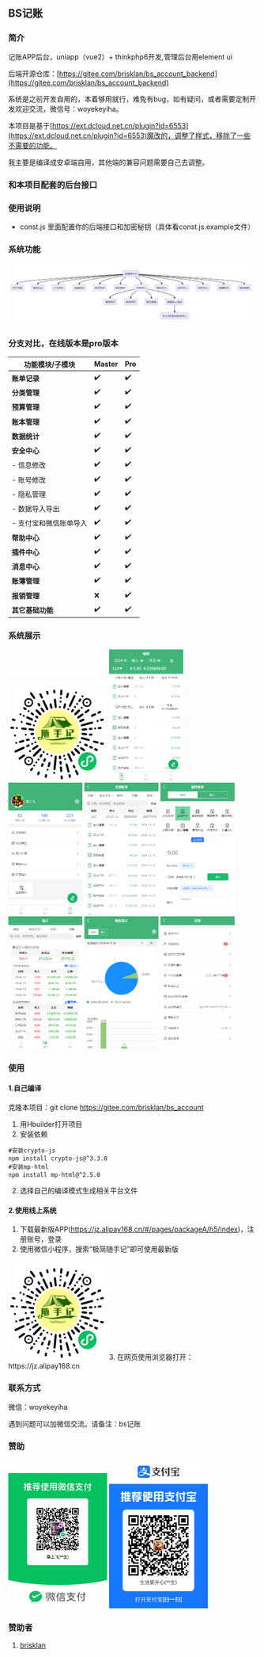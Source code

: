 ## BS记账

### 简介
记账APP后台，uniapp（vue2）+ thinkphp6开发,管理后台用element ui

后端开源仓库：[https://gitee.com/brisklan/bs_account_backend](https://gitee.com/brisklan/bs_account_backend)

系统是之前开发自用的，本着够用就行，难免有bug，如有疑问，或者需要定制开发欢迎交流，微信号：woyekeyiha。

本项目是基于[https://ext.dcloud.net.cn/plugin?id=6553](https://ext.dcloud.net.cn/plugin?id=6553)魔改的，调整了样式，移除了一些不需要的功能。

我主要是编译成安卓端自用，其他端的兼容问题需要自己去调整。

### 和本项目配套的后台接口

### 使用说明
- const.js 里面配置你的后端接口和加密秘钥（具体看const.js.example文件）
### 系统功能
<img alt="系统功能" src="./unpackage/demo-image/app功能.png"   title="系统功能"/>

### 分支对比，在线版本是pro版本
| 功能模块/子模块     | Master | Pro   |
|--------------|--------|-------|
| **账单记录**     | ✔️     | ✔️    |
| **分类管理**     | ✔️     | ✔️    |
| **预算管理**     | ✔️     | ✔️    |
| **账本管理**     | ✔️     | ✔️    |
| **数据统计**     | ✔️     | ✔️    |
| **安全中心**     | ✔️     | ✔️    |
| - 信息修改       | ✔️     | ✔️    |
| - 账号修改       | ✔️     | ✔️    |
| - 隐私管理       | ✔️     | ✔️    |
| - 数据导入导出     | ✔️     | ✔️    |
| - 支付宝和微信账单导入 | ✔️     | ✔️    |
| **帮助中心**     | ✔️     | ✔️    |
| **插件中心**     | ✔️     | ✔️    |
| **消息中心**     | ✔️     | ✔️    |
| **账簿管理**       | ✔️     | ✔️    |
| **报销管理**      | ❌     | ✔️    |
| **其它基础功能**   | ✔️     | ✔️    |

### 系统展示
<img src="./unpackage/demo-image/gh_8d928c988fe5_258.jpg" width="200" title="微信小程序" />

<img alt="首页" src="./unpackage/demo-image/首页.png" width="150" title="首页"/>

<img alt="我的" src="./unpackage/demo-image/我的.png" width="150" title="我的"/>

<img alt="所有记录" src="./unpackage/demo-image/所有账单.png" width="150" title="记录"/>

<img alt="添加记录" src="./unpackage/demo-image/记账.png" width="150" title="添加"/>

<img alt="统计" src="./unpackage/demo-image/统计1.png" width="150" title="统计"/>

<img alt="统计" src="./unpackage/demo-image/统计2.png" width="150" title="统计"/>

<img alt="设置" src="./unpackage/demo-image/设置.png" width="150" title="设置中心"/>


### 使用
#### 1.自己编译

克隆本项目：git clone https://gitee.com/brisklan/bs_account

1. 用Hbuilder打开项目
2. 安装依赖
```shell
#安装crypto-js
npm install crypto-js@^3.3.0
#安装mp-html
npm install mp-html@^2.5.0
```
2. 选择自己的编译模式生成相关平台文件

#### 2.使用线上系统
1. 下载最新版APP(https://jz.alipay168.cn/#/pages/packageA/h5/index)，注册账号，登录
2.  使用微信小程序，搜索“极简随手记”即可使用最新版
 <img src="./unpackage/demo-image/gh_8d928c988fe5_258.jpg" width="200" title="微信小程序" />
3.  在网页使用浏览器打开：https://jz.alipay168.cn


### 联系方式
微信：woyekeyiha

遇到问题可以加微信交流。请备注：bs记账


### 赞助
<img alt="赞助" src="./unpackage/demo-image/微信收款码.jpg" width="200" title="赞助"/>

<img alt="赞助" src="./unpackage/demo-image/支付宝收款码.jpg" width="200" title="赞助"/>

### 赞助者
1.  [brisklan](https://gitee.com/brisklan)
